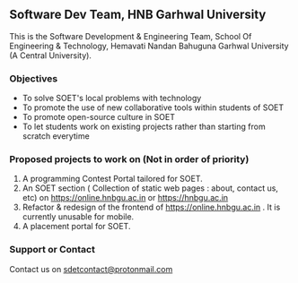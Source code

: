 ## Software Dev Team, HNB Garhwal University

This is the Software Development & Engineering Team, School Of Engineering & Technology, Hemavati Nandan Bahuguna Garhwal University (A Central University).

### Objectives
* To solve SOET's local problems with technology
* To promote the use of new collaborative tools within students of SOET
* To promote open-source culture in SOET
* To let students work on existing projects rather than starting from scratch everytime

### Proposed projects to work on (Not in order of priority)
1. A programming Contest Portal tailored for SOET.
2. An SOET section ( Collection of static web pages : about, contact us, etc) on https://online.hnbgu.ac.in or https://hnbgu.ac.in
3. Refactor & redesign of the frontend of https://online.hnbgu.ac.in . It is currently unusable for mobile.
4. A placement portal for SOET.


### Support or Contact
Contact us on [sdetcontact@protonmail.com](mailto:sdetcontact@protonmail.com)
